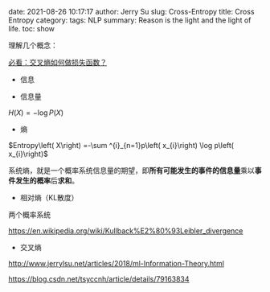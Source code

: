 date: 2021-08-26 10:17:17
author: Jerry Su
slug: Cross-Entropy
title: Cross Entropy
category: 
tags: NLP
summary: Reason is the light and the light of life.
toc: show

理解几个概念：

[必看：交叉熵如何做损失函数？](https://www.bilibili.com/video/BV15V411W7VB?from=search&seid=11935226210603570930)

- 信息

- 信息量

$H\left( X\right) =-\log P\left( X\right)$

- 熵

$Entropy\left( X\right) =-\sum ^{i}_{n=1}p\left( x_{i}\right) \log p\left( x_{i}\right)$

系统熵，就是一个概率系统信息量的期望，即**所有可能发生的事件的信息量**乘以**事件发生的概率**后**求和**。

- 相对熵（KL散度）

两个概率系统

https://en.wikipedia.org/wiki/Kullback%E2%80%93Leibler_divergence

- 交叉熵

http://www.jerrylsu.net/articles/2018/ml-Information-Theory.html

https://blog.csdn.net/tsyccnh/article/details/79163834
